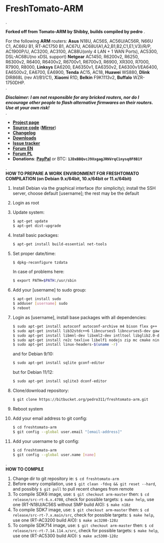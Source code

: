 # **FreshTomato-ARM** #
.  
  
**Forked off from Tomato-ARM by Shibby, builds compiled by pedro**
.  
  
For the following **ARM** routers: **Asus** N18U, AC56S, AC56U/AC56R, N66U C1, AC66U B1, RT-AC1750 B1, AC67U, AC68U(A1,A2,B1,B2,C1,E1,V3)/R/P, AC1900P/U, AC3200, AC3100, AC88U(only 4 LAN + 1 WAN Ports), AC5300, DSL-AC68U(no xDSL support) **Netgear** AC1450, R6200v2, R6250, R6300v2, R6400, R6400v2, R6700v1, R6700v3, R6900, XR300, R7000, R7900, R8000, **Linksys** EA6200, EA6350v1, EA6350v2, EA6300v1/EA6400, EA6500v2, EA6700, EA6900, **Tenda** AC15, AC18, **Huawei** WS880, **Dlink** DIR868L (rev A1/B1/C1), **Xiaomi** R1D, **Belkin** F9K1113v2, **Buffalo** WZR-1750DHP.  
.  
  
***Disclaimer: I am not responsible for any bricked routers, nor do I encourage other people to flash alternative firmwares on their routers. Use at your own risk!***  
.  
  
- [**Project page**](https://freshtomato.org/)
- [**Source code**](https://bitbucket.org/pedro311/freshtomato-arm/commits/all) ([**Mirror**](https://github.com/pedro0311/freshtomato-arm))
- [**Changelog**](https://bitbucket.org/pedro311/freshtomato-arm/src/arm-master/CHANGELOG)
- [**Downloads**](https://freshtomato.org/downloads)
- [**Issue tracker**](https://bitbucket.org/pedro311/freshtomato-arm/issues?status=new&status=open)
- [**Forum EN**](https://www.linksysinfo.org/)
- [**Forum PL**](https://openlinksys.info/forum/)
- **Donations**: [**PayPal**](https://www.paypal.com/cgi-bin/webscr?cmd=_s-xclick&hosted_button_id=B4FDH9TH6Z8FU)  or  BTC: **`1JDxBBQvcJ9XxgagJRNVrqC1nysq8F8B1Y`**  
  
.  
**HOW TO PREPARE A WORK ENVIRONMENT FOR FRESHTOMATO COMPILATION (on Debian 9.x/64bit, 10.x/64bit or 11.x/64bit)**
  
1. Install Debian via the graphical interface (for simplicity); install the SSH server, choose default [username]; the rest may be the default
  
2. Login as root
  
3. Update system:
    ```sh
    $ apt-get update
    $ apt-get dist-upgrade
    ```
  
4. Install basic packages:
    ```sh
    $ apt-get install build-essential net-tools
    ```
  
5. Set proper date/time:
    ```sh
    $ dpkg-reconfigure tzdata
    ```
    In case of problems here:
    ```sh
    $ export PATH=$PATH:/usr/sbin
    ```
  
6. Add your [username] to sudo group:
    ```sh
    $ apt-get install sudo
    $ adduser [username] sudo
    $ reboot
    ```
  
7. Login as [username], install base packages with all dependencies:
    ```sh
    $ sudo apt-get install autoconf autoconf-archive m4 bison flex g++ libtool gcc binutils patch bzip2 make gettext unzip zlib1g-dev libc6 gperf automake groff
    $ sudo apt-get install lib32stdc++6 libncurses5 libncurses5-dev gawk gitk zlib1g-dev autopoint shtool autogen mtd-utils gcc-multilib lib32z1-dev pkg-config libssl-dev automake1.11
    $ sudo apt-get install libmnl-dev libxml2-dev intltool libglib2.0-dev libstdc++5 texinfo dos2unix xsltproc libnfnetlink0 libcurl4-openssl-dev libgtk2.0-dev libnotify-dev libevent-dev git
    $ sudo apt-get install re2c texlive libelf1 nodejs zip mc cmake ninja-build curl libglib2.0-dev-bin libglib2.0-dev
    $ sudo apt-get install linux-headers-$(uname -r)
    ```
     and for Debian 9/10:
	```sh
	$ sudo apt-get install sqlite gconf-editor
	```
     but for Debian 11/12:
	```sh
	$ sudo apt-get install sqlite3 dconf-editor
	```
  
8. Clone/download repository:
    ```sh
    $ git clone https://bitbucket.org/pedro311/freshtomato-arm.git
    ```
  
9. Reboot system
  
10. Add your email address to git config:
    ```sh
    $ cd freshtomato-arm
    $ git config --global user.email "[email-address]"
    ```
  
11. Add your username to git config:
    ```sh
    $ cd freshtomato-arm
    $ git config --global user.name [name]
    ```
  
.  
**HOW TO COMPILE**
  
1. Change dir to git repository ie: ```$ cd freshtomato-arm```
2. Before every compilation, use ```$ git clean -fdxq && git reset --hard```, and possibly ```$ git pull``` to pull recent changes from remote
3. To compile SDK6 image, use: ```$ git checkout arm-master``` then: ```$ cd release/src-rt-6.x.4708```, check for possible targets: ```$ make help```, use one (RT-N18U/AC56S without SMP build AIO): ```$ make n18z```
4. To compile SDK7 image, use: ```$ git checkout arm-master``` then: ```$ cd release/src-rt-7.x.main/src```, check for possible targets: ```$ make help```, use one (RT-AC3200 build AIO): ```$ make ac3200-128z```
5. To compile SDK714 image, use: ```$ git checkout arm-master``` then: ```$ cd release/src-rt-7.14.114.x/src```, check for possible targets: ```$ make help```, use one (RT-AC5300 build AIO): ```$ make ac5300-128z```
  
